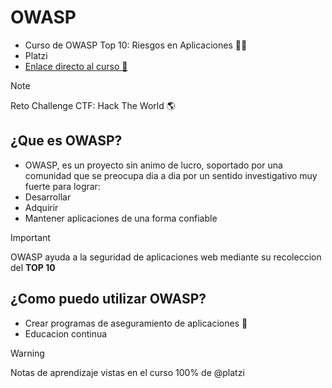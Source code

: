 # OWASP
* Curso de OWASP Top 10: Riesgos en Aplicaciones 👩‍💻 
* Platzi
* [Enlace directo al curso 💚](https://platzi.com/cursos/owasp-top-10/?notification_id=4555245#prices)

> [!NOTE]
> Reto Challenge CTF: Hack The World 🌎 

## ¿Que es OWASP?
* OWASP, es un proyecto sin animo de lucro, soportado por una comunidad que se preocupa dia a dia por un sentido investigativo muy fuerte para lograr: <br>
* Desarrollar
* Adquirir
* Mantener aplicaciones de una forma confiable

> [!IMPORTANT]
> OWASP ayuda a la seguridad de aplicaciones web mediante su recoleccion del <strong>TOP 10</strong>

## ¿Como puedo utilizar OWASP?
* Crear programas de aseguramiento de aplicaciones 🌟
* Educacion continua

> [!WARNING]
> Notas de aprendizaje vistas en el curso 100% de @platzi
